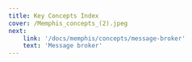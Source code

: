 ```yaml
---
title: Key Concepts Index
cover: /Memphis_concepts_(2).jpeg
next:
    link: '/docs/memphis/concepts/message-broker'
    text: 'Message broker'
---
```

<Index></Index>

